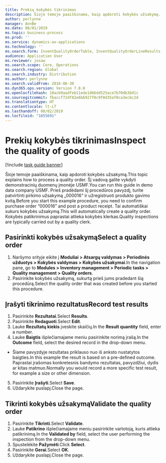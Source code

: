 ```yaml
---
title: Prekių kokybės tikrinimas
description: Šioje temoje paaiškinama, kaip apdoroti kokybės užsakymą.
author: perlynne
manager: AnnBe
ms.date: 08/01/2019
ms.topic: business-process
ms.prod: ''
ms.service: dynamics-ax-applications
ms.technology: ''
ms.search.form: InventQualityOrderTable, InventQualityOrderLineResults, HcmWorkerLookUp
audience: Application User
ms.reviewer: josaw
ms.search.scope: Core, Operations
ms.search.region: Global
ms.search.industry: Distribution
ms.author: perlynne
ms.search.validFrom: 2016-06-30
ms.dyn365.ops.version: Version 7.0.0
ms.openlocfilehash: 10acb9aadfeb11ede1d66dd525ace7b70db3bd1c
ms.sourcegitcommit: fbaccf72df82e6b6927f0c9f0d35af0ca3ecbc2d
ms.translationtype: HT
ms.contentlocale: lt-LT
ms.lasthandoff: 08/02/2019
ms.locfileid: "1855691"
---
```

# <a name="inspect-the-quality-of-goods"></a><span data-ttu-id="0fb84-103">Prekių kokybės tikrinimas</span><span class="sxs-lookup"><span data-stu-id="0fb84-103">Inspect the quality of goods</span></span>

[!include [task guide banner](../../includes/task-guide-banner.md)]

<span data-ttu-id="0fb84-104">Šioje temoje paaiškinama, kaip apdoroti kokybės užsakymą.</span><span class="sxs-lookup"><span data-stu-id="0fb84-104">This topic explains how to process a quality order.</span></span> <span data-ttu-id="0fb84-105">Šį vadovą galite vykdyti demonstracinių duomenų įmonėje USMF.</span><span class="sxs-lookup"><span data-stu-id="0fb84-105">You can run this guide in demo data company USMF.</span></span> <span data-ttu-id="0fb84-106">Prieš pradėdami šį procedūros pavyzdį, turite patvirtinti pirkimo užsakymą „000016“ ir užregistruoti produkto gavimo kvitą.</span><span class="sxs-lookup"><span data-stu-id="0fb84-106">Before you start this example procedure, you need to confirm purchase order “000016” and post a product receipt.</span></span> <span data-ttu-id="0fb84-107">Tai automatiškai sukurs kokybės užsakymą.</span><span class="sxs-lookup"><span data-stu-id="0fb84-107">This will automatically create a quality order.</span></span> <span data-ttu-id="0fb84-108">Kokybės patikrinimus paprastai atlieka kokybės klerkas.</span><span class="sxs-lookup"><span data-stu-id="0fb84-108">Quality inspections are typically carried out by a quality clerk.</span></span>


## <a name="select-a-quality-order"></a><span data-ttu-id="0fb84-109">Pasirinkti kokybės užsakymą</span><span class="sxs-lookup"><span data-stu-id="0fb84-109">Select a quality order</span></span>
1. <span data-ttu-id="0fb84-110">Naršymo srityje eikite į **Moduliai > Atsargų valdymas > Periodinės užduotys > Kokybės valdymas > Kokybės užsakymai**.</span><span class="sxs-lookup"><span data-stu-id="0fb84-110">In the navigation pane, go to **Modules > Inventory management > Periodic tasks > Quality management > Quality orders**.</span></span>
2. <span data-ttu-id="0fb84-111">Pasirinkite kokybės užsakymą, sukurtą prieš jums pradedant šią procedūrą.</span><span class="sxs-lookup"><span data-stu-id="0fb84-111">Select the quality order that was created before you started this procedure.</span></span>  

## <a name="record-test-results"></a><span data-ttu-id="0fb84-112">Įrašyti tikrinimo rezultatus</span><span class="sxs-lookup"><span data-stu-id="0fb84-112">Record test results</span></span>
1. <span data-ttu-id="0fb84-113">Pasirinkite **Rezultatai**.</span><span class="sxs-lookup"><span data-stu-id="0fb84-113">Select **Results**.</span></span>
2. <span data-ttu-id="0fb84-114">Pasirinkite **Redaguoti**.</span><span class="sxs-lookup"><span data-stu-id="0fb84-114">Select **Edit**.</span></span>
3. <span data-ttu-id="0fb84-115">Lauke **Rezultatų kiekis** įveskite skaičių.</span><span class="sxs-lookup"><span data-stu-id="0fb84-115">In the **Result quantity** field, enter a number.</span></span>
4. <span data-ttu-id="0fb84-116">Lauke **Baigtis** išplečiamajame meniu pasirinkite norimą įrašą.</span><span class="sxs-lookup"><span data-stu-id="0fb84-116">In the **Outcome** field, select the desired record in the drop-down menu.</span></span>  
- <span data-ttu-id="0fb84-117">Šiame pavyzdyje rezultatas priklauso nuo iš anksto nustatytos baigties.</span><span class="sxs-lookup"><span data-stu-id="0fb84-117">In this example the result is based on a pre-defined outcome.</span></span> <span data-ttu-id="0fb84-118">Paprastai įrašomas konkretesnis bandymo rezultatas, pavyzdžiui, dydis ar kitas matmuo.</span><span class="sxs-lookup"><span data-stu-id="0fb84-118">Normally you would record a more specific test result, for example a size or other dimension.</span></span>  
5. <span data-ttu-id="0fb84-119">Pasirinkite **Įrašyti**.</span><span class="sxs-lookup"><span data-stu-id="0fb84-119">Select **Save**.</span></span>
6. <span data-ttu-id="0fb84-120">Uždarykite puslapį.</span><span class="sxs-lookup"><span data-stu-id="0fb84-120">Close the page.</span></span>

## <a name="validate-the-quality-order"></a><span data-ttu-id="0fb84-121">Tikrinti kokybės užsakymą</span><span class="sxs-lookup"><span data-stu-id="0fb84-121">Validate the quality order</span></span>
1. <span data-ttu-id="0fb84-122">Pasirinkite **Tikrinti**.</span><span class="sxs-lookup"><span data-stu-id="0fb84-122">Select **Validate**.</span></span>
2. <span data-ttu-id="0fb84-123">Lauke **Patikrino** išplečiamajame meniu pasirinkite vartotoją, kuris atlieka patikrinimą.</span><span class="sxs-lookup"><span data-stu-id="0fb84-123">In the **Validated by** field, select the user performing the inspection from the drop-down menu.</span></span>  
3. <span data-ttu-id="0fb84-124">Spustelėkite **Pažymėti**.</span><span class="sxs-lookup"><span data-stu-id="0fb84-124">Click **Select**.</span></span>
4. <span data-ttu-id="0fb84-125">Pasirinkite **Gerai**.</span><span class="sxs-lookup"><span data-stu-id="0fb84-125">Select **OK**.</span></span>
5. <span data-ttu-id="0fb84-126">Uždarykite puslapį.</span><span class="sxs-lookup"><span data-stu-id="0fb84-126">Close the page.</span></span>

